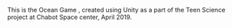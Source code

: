 This is the Ocean Game , created using Unity as a part of the Teen Science project at Chabot Space center, April 2019.
